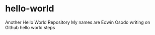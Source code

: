 # hello-world
Another Hello World Repository
My names are Edwin Osodo writing on Github hello world steps
